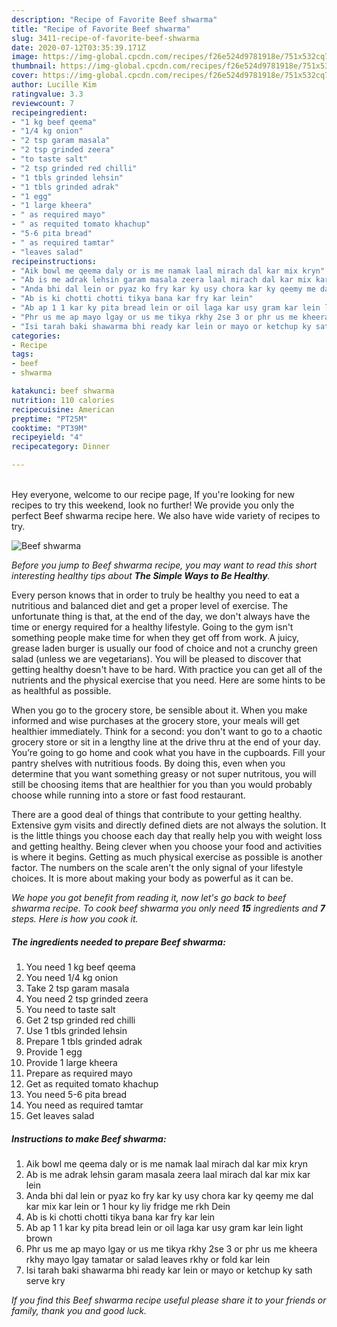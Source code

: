 ```yaml
---
description: "Recipe of Favorite Beef shwarma"
title: "Recipe of Favorite Beef shwarma"
slug: 3411-recipe-of-favorite-beef-shwarma
date: 2020-07-12T03:35:39.171Z
image: https://img-global.cpcdn.com/recipes/f26e524d9781918e/751x532cq70/beef-shwarma-recipe-main-photo.jpg
thumbnail: https://img-global.cpcdn.com/recipes/f26e524d9781918e/751x532cq70/beef-shwarma-recipe-main-photo.jpg
cover: https://img-global.cpcdn.com/recipes/f26e524d9781918e/751x532cq70/beef-shwarma-recipe-main-photo.jpg
author: Lucille Kim
ratingvalue: 3.3
reviewcount: 7
recipeingredient:
- "1 kg beef qeema"
- "1/4 kg onion"
- "2 tsp garam masala"
- "2 tsp grinded zeera"
- "to taste salt"
- "2 tsp grinded red chilli"
- "1 tbls grinded lehsin"
- "1 tbls grinded adrak"
- "1 egg"
- "1 large kheera"
- " as required mayo"
- " as requited tomato khachup"
- "5-6 pita bread"
- " as required tamtar"
- "leaves salad"
recipeinstructions:
- "Aik bowl me qeema daly or is me namak laal mirach dal kar mix kryn"
- "Ab is me adrak lehsin garam masala zeera laal mirach dal kar mix kar lein"
- "Anda bhi dal lein or pyaz ko fry kar ky usy chora kar ky qeemy me dal kar mix kar lein or 1 hour ky liy fridge me rkh Dein"
- "Ab is ki chotti chotti tikya bana kar fry kar lein"
- "Ab ap 1 1 kar ky pita bread lein or oil laga kar usy gram kar lein light brown"
- "Phr us me ap mayo lgay or us me tikya rkhy 2se 3 or phr us me kheera rkhy mayo lgay tamatar or salad leaves rkhy or fold kar lein"
- "Isi tarah baki shawarma bhi ready kar lein or mayo or ketchup ky sath serve kry"
categories:
- Recipe
tags:
- beef
- shwarma

katakunci: beef shwarma 
nutrition: 110 calories
recipecuisine: American
preptime: "PT25M"
cooktime: "PT39M"
recipeyield: "4"
recipecategory: Dinner

---
```

<br>
Hey everyone, welcome to our recipe page, If you're looking for new recipes to try this weekend, look no further! We provide you only the perfect Beef shwarma recipe here. We also have wide variety of recipes to try.
<br>


![Beef shwarma](https://img-global.cpcdn.com/recipes/f26e524d9781918e/751x532cq70/beef-shwarma-recipe-main-photo.jpg)

<i>Before you jump to Beef shwarma recipe, you may want to read this short interesting healthy tips about <strong>The Simple Ways to Be Healthy</strong>.</i>

Every person knows that in order to truly be healthy you need to eat a nutritious and balanced diet and get a proper level of exercise. The unfortunate thing is that, at the end of the day, we don't always have the time or energy required for a healthy lifestyle. Going to the gym isn't something people make time for when they get off from work. A juicy, grease laden burger is usually our food of choice and not a crunchy green salad (unless we are vegetarians). You will be pleased to discover that getting healthy doesn't have to be hard. With practice you can get all of the nutrients and the physical exercise that you need. Here are some hints to be as healthful as possible.

When you go to the grocery store, be sensible about it. When you make informed and wise purchases at the grocery store, your meals will get healthier immediately. Think for a second: you don't want to go to a chaotic grocery store or sit in a lengthy line at the drive thru at the end of your day. You’re going to go home and cook what you have in the cupboards. Fill your pantry shelves with nutritious foods. By doing this, even when you determine that you want something greasy or not super nutritous, you will still be choosing items that are healthier for you than you would probably choose while running into a store or fast food restaurant.

There are a good deal of things that contribute to your getting healthy. Extensive gym visits and directly defined diets are not always the solution. It is the little things you choose each day that really help you with weight loss and getting healthy. Being clever when you choose your food and activities is where it begins. Getting as much physical exercise as possible is another factor. The numbers on the scale aren't the only signal of your lifestyle choices. It is more about making your body as powerful as it can be. 


<i>We hope you got benefit from reading it, now let's go back to beef shwarma recipe. To cook beef shwarma you only need <strong>15</strong> ingredients and <strong>7</strong> steps. Here is how you cook it.
</i>

##### The ingredients needed to prepare Beef shwarma:

1. You need 1 kg beef qeema
1. You need 1/4 kg onion
1. Take 2 tsp garam masala
1. You need 2 tsp grinded zeera
1. You need to taste salt
1. Get 2 tsp grinded red chilli
1. Use 1 tbls grinded lehsin
1. Prepare 1 tbls grinded adrak
1. Provide 1 egg
1. Provide 1 large kheera
1. Prepare  as required mayo
1. Get  as requited tomato khachup
1. You need 5-6 pita bread
1. You need  as required tamtar
1. Get leaves salad


##### Instructions to make Beef shwarma:

1. Aik bowl me qeema daly or is me namak laal mirach dal kar mix kryn
1. Ab is me adrak lehsin garam masala zeera laal mirach dal kar mix kar lein
1. Anda bhi dal lein or pyaz ko fry kar ky usy chora kar ky qeemy me dal kar mix kar lein or 1 hour ky liy fridge me rkh Dein
1. Ab is ki chotti chotti tikya bana kar fry kar lein
1. Ab ap 1 1 kar ky pita bread lein or oil laga kar usy gram kar lein light brown
1. Phr us me ap mayo lgay or us me tikya rkhy 2se 3 or phr us me kheera rkhy mayo lgay tamatar or salad leaves rkhy or fold kar lein
1. Isi tarah baki shawarma bhi ready kar lein or mayo or ketchup ky sath serve kry


<i>If you find this Beef shwarma recipe useful please share it to your friends or family, thank you and good luck.</i>
